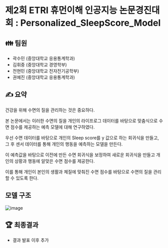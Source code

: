 # 제2회 ETRI 휴먼이해 인공지능 논문경진대회 : Personalized_SleepScore_Model

## 👪 팀원
- 곽수민 (중앙대학교 응용통계학과)
- 김휘중 (중앙대학교 경영학부)
- 전현민 (중앙대학교 전자전기공학부)
- 권예진 (중앙대학교 응용통계학과)


## ✍ 요약
건강을 위해 수면의 질을 관리하는 것은 중요하다. 

본 논문에서는 이러한 수면의 질을 개인의 라이프로그 데이터를 바탕으로 맞춤식으로 수면 점수를 제공하는 예측 모델에 대해 연구하였다.

우선 수면 데이터를 바탕으로 개인의 Sleep score를 y 값으로 하는 회귀식을 만들고, 그 후 센서 데이터를 통해 개인의 행동을 예측하는 모델을 만든다.   

이 예측값을 바탕으로 이전에 만든 수면 회귀식을 보정하여 새로운 회귀식을 만들고 개인의 상황과 행동에 알맞은 수면 점수를 제공한다.   

이를 통해 개인이 본인의 생활과 체질에 맞춰진 수면 점수를 바탕으로 수면의 질을 관리할 수 있도록 한다.  



## 모델 구조
![image](https://user-images.githubusercontent.com/99728502/231947808-71628240-ad70-4d66-8585-19a3a588374a.png)



## 🏆 최종결과

- 결과 발표 이후 추가
